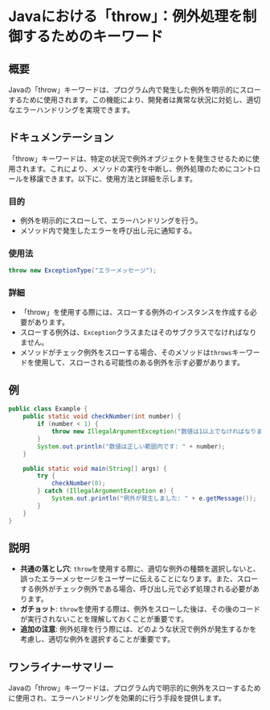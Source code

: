 <!--
Meta Description: # Javaにおける「throw」：例外処理を制御するためのキーワード ## 概要 Javaの「throw」キーワードは、プログラム内で発生した例外を明示的にスローするために使用されます。この機能により、開発者は異常な状況に対処し、適切なエラーハンドリングを実現できます。 ## ドキュメンテーション...
Meta Keywords: throw, キーワードは, public, number, javaの
-->

# Javaにおける「throw」：例外処理を制御するためのキーワード

## 概要
Javaの「throw」キーワードは、プログラム内で発生した例外を明示的にスローするために使用されます。この機能により、開発者は異常な状況に対処し、適切なエラーハンドリングを実現できます。

## ドキュメンテーション
「throw」キーワードは、特定の状況で例外オブジェクトを発生させるために使用されます。これにより、メソッドの実行を中断し、例外処理のためにコントロールを移譲できます。以下に、使用方法と詳細を示します。

### 目的
- 例外を明示的にスローして、エラーハンドリングを行う。
- メソッド内で発生したエラーを呼び出し元に通知する。

### 使用法
```java
throw new ExceptionType("エラーメッセージ");
```

### 詳細
- 「throw」を使用する際には、スローする例外のインスタンスを作成する必要があります。
- スローする例外は、`Exception`クラスまたはそのサブクラスでなければなりません。
- メソッドがチェック例外をスローする場合、そのメソッドは`throws`キーワードを使用して、スローされる可能性のある例外を示す必要があります。

## 例
```java
public class Example {
    public static void checkNumber(int number) {
        if (number < 1) {
            throw new IllegalArgumentException("数値は1以上でなければなりません");
        }
        System.out.println("数値は正しい範囲内です: " + number);
    }

    public static void main(String[] args) {
        try {
            checkNumber(0);
        } catch (IllegalArgumentException e) {
            System.out.println("例外が発生しました: " + e.getMessage());
        }
    }
}
```

## 説明
- **共通の落とし穴**: `throw`を使用する際に、適切な例外の種類を選択しないと、誤ったエラーメッセージをユーザーに伝えることになります。また、スローする例外がチェック例外である場合、呼び出し元で必ず処理される必要があります。
- **ガチョット**: `throw`を使用する際は、例外をスローした後は、その後のコードが実行されないことを理解しておくことが重要です。
- **追加の注意**: 例外処理を行う際には、どのような状況で例外が発生するかを考慮し、適切な例外を選択することが重要です。

## ワンライナーサマリー
Javaの「throw」キーワードは、プログラム内で明示的に例外をスローするために使用され、エラーハンドリングを効果的に行う手段を提供します。